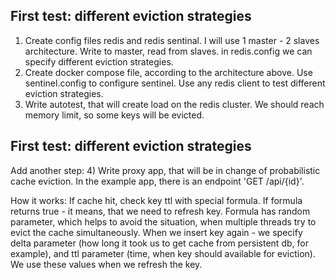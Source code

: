 ## First test: different eviction strategies
1) Create config files redis and redis sentinal. I will use 1 master - 2 slaves architecture. Write to master, read from slaves.
in redis.config we can specify different eviction strategies.
2) Create docker compose file, according to the architecture above. Use sentinel.config to configure sentinel.
Use any redis client to test different eviction strategies.
3) Write autotest, that will create load on the redis cluster. We should reach memory limit, so some keys will be evicted.

## First test: different eviction strategies
Add another step:
4) Write proxy app, that will be in change of probabilistic cache eviction.
In the example app, there is an endpoint 'GET /api/{id}'. 


How it works:
If cache hit, check key ttl with special formula. If formula returns true - it means, that we need to refresh key.
Formula has random parameter, which helps to avoid the situation, when multiple threads try to evict the cache simultaneously.
When we insert key again - we specify delta parameter (how long it took us to get cache from persistent db, for example),
and ttl parameter (time, when key should available for eviction). We use these values when we refresh the key.



